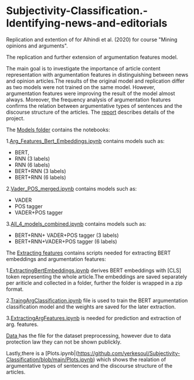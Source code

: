 # Subjectivity-Classification.-Identifying-news-and-editorials
Replication and extention of for Alhindi et al. (2020) for course "Mining opinions and arguments".

The  replication and further extension of argumentation features model.

The main goal is to investigate the importance of  article content representation with argumentation features in distinguishing between news and opinion articles.The results of the original model and replication differ as two models were not trained on the same model. However, argumentation features were improving the result of the model almost always. Moreover, the frequency analysis of argumentation features confirms  the relation between argumentative types of sentences and the discourse structure of the articles. The [report](https://github.com/yerkesoul/Subjectivity-Classification/blob/main/Subjectivity_Classification.pdf) describes details of the project.

The [Models folder](https://github.com/yerkesoul/Subjectivity-Classification/tree/main/Models) contains the notebooks:

1.[Arg_Features_Bert_Embeddings.ipynb](https://github.com/yerkesoul/Subjectivity-Classification/blob/main/Models/Arg_Features_Bert_Embeddings%20(1).ipynb) contains models such as: 
* BERT,
* RNN (3 labels)
* RNN (6 labels)
* BERT+RNN (3 labels)
* BERT+RNN (6 labels)

2.[Vader_POS_merged.ipynb](https://github.com/yerkesoul/Subjectivity-Classification/blob/main/Models/Vader_POS_merged%20(1).ipynb)  contains models such as:
* VADER
* POS tagger
* VADER+POS tagger

3.[All_4_models_combined.ipynb](https://github.com/yerkesoul/Subjectivity-Classification/blob/main/Models/All_4_models_combined%20(1).ipynb) contains models such as:
* BERT+RNN+ VADER+POS tagger (3 labels)
* BERT+RNN+VADER+POS tagger (6 labels)

The [Extracting features](https://github.com/yerkesoul/Subjectivity-Classification/tree/main/Extracting%20features) contains scripts needed for extracting BERT embeddings and argumentation features:

1.[ExtractingBertEmbeddings.ipynb](https://github.com/yerkesoul/Subjectivity-Classification/blob/main/Extracting%20features/ExtractingBertEmbeddings.ipynb)
derives BERT embeddings with [CLS] token representing the whole article.The embeddings are saved separately per ariticle and collected in a folder, further the  folder is wrapped in a zip format.

2.[TraingArgClassification.ipynb](https://github.com/yerkesoul/Subjectivity-Classification/blob/main/Extracting%20features/TraingArgClassification.ipynb) file is used to train the BERT  argumentation classification model and the weights are saved  for the later extraction.

3.[ExtractingArgFeatures.ipynb](https://github.com/yerkesoul/Subjectivity-Classification/blob/main/Extracting%20features/ExtractingArgFeatures.ipynb) is needed for prediction and  extraction of arg. features.

[Data ](https://github.com/yerkesoul/Subjectivity-Classification/tree/main/Data) has the file for the dataset preprocessing, however due to data protection law they can not be shown publickly.

Lastly,there is a [Plots.ipynb|(https://github.com/yerkesoul/Subjectivity-Classification/blob/main/Plots.ipynb) which shows the realation of
argumentative types of sentences and the discourse structure of the articles.
